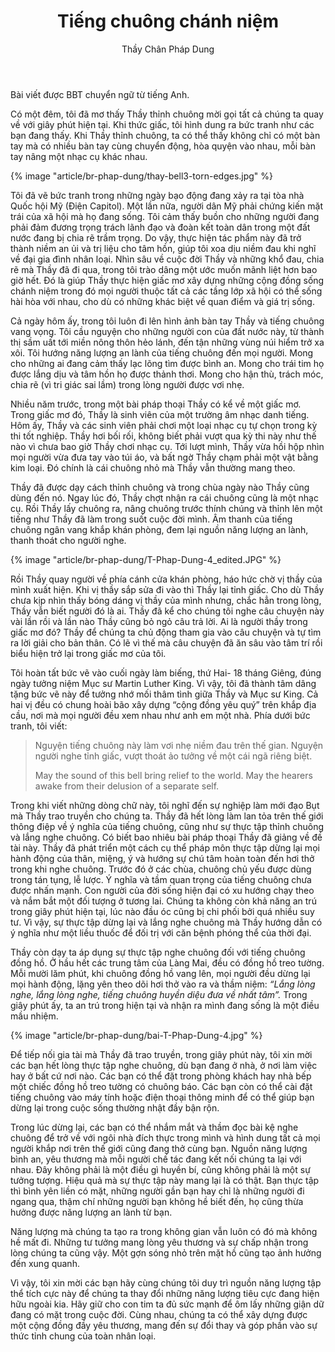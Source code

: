 ﻿---
title: Tiếng chuông chánh niệm
author: Thầy Chân Pháp Dung
---

<p class="editors-note">Bài viết được BBT chuyển ngữ từ tiếng Anh.</p>

Có một đêm, tôi đã mơ thấy Thầy thỉnh chuông mời gọi tất cả chúng ta quay về với giây phút hiện tại. Khi thức giấc, tôi hình dung ra bức tranh như các bạn đang thấy. Khi Thầy thỉnh chuông, ta có thể thấy không chỉ có một bàn tay mà có nhiều bàn tay cùng chuyển động, hòa quyện vào nhau, mỗi bàn tay nâng một nhạc cụ khác nhau.

{% image "article/br-phap-dung/thay-bell3-torn-edges.jpg" %}

Tôi đã vẽ bức tranh trong những ngày bạo động đang xảy ra tại tòa nhà Quốc hội Mỹ (Điện Capitol). Một lần nữa, người dân Mỹ phải chứng kiến mặt trái của xã hội mà họ đang sống. Tôi cảm thấy buồn cho những người đang phải đảm đương trọng trách lãnh đạo và đoàn kết toàn dân trong một đất nước đang bị chia rẽ trầm trọng. Do vậy, thực hiện tác phẩm này đã trở thành niềm an ủi và trị liệu cho tâm hồn, giúp tôi xoa dịu niềm đau khi nghĩ về đại gia đình nhân loại. Nhìn sâu về cuộc đời Thầy và những khổ đau, chia rẽ mà Thầy đã đi qua, trong tôi trào dâng một ước muốn mãnh liệt hơn bao giờ hết. Đó là giúp Thầy thực hiện giấc mơ xây dựng những cộng đồng sống chánh niệm trong đó mọi người thuộc tất cả các tầng lớp xã hội có thể sống hài hòa với nhau, cho dù có những khác biệt về quan điểm và giá trị sống. 

Cả ngày hôm ấy, trong tôi luôn đi lên hình ảnh bàn tay Thầy và tiếng chuông vang vọng. Tôi cầu nguyện cho những người con của đất nước này, từ thành thị sầm uất tới miền nông thôn hẻo lánh, đến tận những vùng núi hiểm trở xa xôi. Tôi hướng năng lượng an lành của tiếng chuông đến mọi người. Mong cho những ai đang cảm thấy lạc lõng tìm được bình an. Mong cho trái tim họ được lắng dịu và tâm hồn họ được thảnh thơi. Mong cho hận thù, trách móc, chia rẽ (vì tri giác sai lầm) trong lòng người được vơi nhẹ. 

Nhiều năm trước, trong một bài pháp thoại Thầy có kể về một giấc mơ. Trong giấc mơ đó, Thầy là sinh viên của một trường âm nhạc danh tiếng. Hôm ấy, Thầy và các sinh viên phải chơi một loại nhạc cụ tự chọn trong kỳ thi tốt nghiệp. Thầy hơi bối rối, không biết phải vượt qua kỳ thi này như thế nào vì chưa bao giờ Thầy chơi nhạc cụ. Tới lượt mình, Thầy vừa hồi hộp nhìn mọi người vừa đưa tay vào túi áo, và bất ngờ Thầy chạm phải một vật bằng kim loại. Đó chính là cái chuông nhỏ mà Thầy vẫn thường mang theo.

Thầy đã được dạy cách thỉnh chuông và trong chùa ngày nào Thầy cũng dùng đến nó. Ngay lúc đó, Thầy chợt nhận ra cái chuông cũng là một nhạc cụ. Rồi Thầy lấy chuông ra, nâng chuông trước thính chúng và thỉnh lên một tiếng như Thầy đã làm trong suốt cuộc đời mình. Âm thanh của tiếng chuông ngân vang khắp khán phòng, đem lại nguồn năng lượng an lành, thanh thoát cho người nghe. 

{% image "article/br-phap-dung/T-Phap-Dung-4_edited.JPG" %}

Rồi Thầy quay người về phía cánh cửa khán phòng, háo hức chờ vị thầy của mình xuất hiện. Khi vị thầy sắp sửa đi vào thì Thầy lại tỉnh giấc. Cho dù Thầy chưa kịp nhìn thấy bóng dáng vị thầy của mình nhưng, chắc hẳn trong lòng, Thầy vẫn biết người đó là ai. Thầy đã kể cho chúng tôi nghe câu chuyện này vài lần rồi và lần nào Thầy cũng bỏ ngỏ câu trả lời. Ai là người thầy trong giấc mơ đó? Thầy để chúng ta chủ động tham gia vào câu chuyện và tự tìm ra lời giải cho bản thân. Có lẽ vì thế mà câu chuyện đã ăn sâu vào tâm trí rồi biểu hiện trở lại trong giấc mơ của tôi. 

Tôi hoàn tất bức vẽ vào cuối ngày làm biếng, thứ Hai- 18 tháng Giêng, đúng ngày tưởng niệm Mục sư Martin Luther King. Vì vậy, tôi đã thành tâm dâng tặng bức vẽ này để tưởng nhớ mối thâm tình giữa Thầy và Mục sư King. Cả hai vị đều có chung hoài bão xây dựng “cộng đồng yêu quý” trên khắp địa cầu, nơi mà mọi người đều xem nhau như anh em một nhà. Phía dưới bức tranh, tôi viết:

> Nguyện tiếng chuông này làm vơi nhẹ niềm đau trên thế gian. Nguyện người nghe tỉnh giấc, vượt thoát ảo tưởng về một cái ngã riêng biệt.
> 
> May the sound of this bell bring relief to the world. May the hearers awake from their delusion of a separate self. 

Trong khi viết những dòng chữ này, tôi nghĩ đến sự nghiệp làm mới đạo Bụt mà Thầy trao truyền cho chúng ta. Thầy đã hết lòng làm lan tỏa trên thế giới thông điệp về ý nghĩa của tiếng chuông, cũng như sự thực tập thỉnh chuông và lắng nghe chuông. Có biết bao nhiêu bài pháp thoại Thầy đã giảng về đề tài này. Thầy đã phát triển một cách cụ thể pháp môn thực tập dừng lại mọi hành động của thân, miệng, ý và hướng sự chú tâm hoàn toàn đến hơi thở trong khi nghe chuông. Trước đó ở các chùa, chuông chủ yếu được dùng trong tán tụng, lễ lược. Ý nghĩa và tầm quan trọng của tiếng chuông chưa được nhấn mạnh. Con người của đời sống hiện đại có xu hướng chạy theo và nắm bắt một đối tượng ở tương lai. Chúng ta không còn khả năng an trú trong giây phút hiện tại, lúc nào đầu óc cũng bị chi phối bởi quá nhiều suy tư. Vì vậy, sự thực tập dừng lại và lắng nghe chuông mà Thầy hướng dẫn có ý nghĩa như một liều thuốc để đối trị với căn bệnh phóng thể của thời đại.

Thầy còn dạy ta áp dụng sự thực tập nghe chuông đối với tiếng chuông đồng hồ. Ở hầu hết các trung tâm của Làng Mai, đều có đồng hồ treo tường. Mỗi mười lăm phút, khi chuông đồng hồ vang lên, mọi người đều dừng lại mọi hành động, lặng yên theo dõi hơi thở vào ra và thầm niệm: *“Lắng lòng nghe, lắng lòng nghe, tiếng chuông huyền diệu đưa về nhất tâm”.* Trong giây phút ấy, ta an trú trong hiện tại và nhận ra mình đang sống là một điều mầu nhiệm.

{% image "article/br-phap-dung/bai-T-Phap-Dung-4.jpg" %}

Để tiếp nối gia tài mà Thầy đã trao truyền, trong giây phút này, tôi xin mời các bạn hết lòng thực tập nghe chuông, dù bạn đang ở nhà, ở nơi làm việc hay ở bất cứ nơi nào. Các bạn có thể đặt trong phòng khách hay nhà bếp một chiếc đồng hồ treo tường có chuông báo. Các bạn còn có thể cài đặt tiếng chuông vào máy tính hoặc điện thoại thông minh để có thể giúp bạn dừng lại trong cuộc sống thường nhật đầy bận rộn.

Trong lúc dừng lại, các bạn có thể nhắm mắt và thầm đọc bài kệ nghe chuông để trở về với ngôi nhà đích thực trong mình và hình dung tất cả mọi người khắp nơi trên thế giới cũng đang thở cùng bạn. Nguồn năng lượng bình an, yêu thương mà mỗi người chế tác đang kết nối chúng ta lại với nhau. Đây không phải là một điều gì huyền bí, cũng không phải là một sự tưởng tượng. Hiệu quả mà sự thực tập này mang lại là có thật. Bạn thực tập thì bình yên liền có mặt, những người gần bạn hay chỉ là những người đi ngang qua, thậm chí những người bạn không hề biết đến, họ cũng thừa hưởng được năng lượng an lành từ bạn. 

Năng lượng mà chúng ta tạo ra trong không gian vẫn luôn có đó mà không hề mất đi. Những tư tưởng mang lòng yêu thương và sự chấp nhận trong lòng chúng ta cũng vậy. Một gợn sóng nhỏ trên mặt hồ cũng tạo ảnh hưởng đến xung quanh.

Vì vậy, tôi xin mời các bạn hãy cùng chúng tôi duy trì nguồn năng lượng tập thể tích cực này để chúng ta thay đổi những năng lượng tiêu cực đang hiện hữu ngoài kia. Hãy giữ cho con tim ta đủ sức mạnh để ôm lấy những giận dữ đang có mặt trong cuộc đời. Cùng nhau, chúng ta có thể xây dựng được một cộng đồng đầy yêu thương, mang đến sự đổi thay và góp phần vào sự thức tỉnh chung của toàn nhân loại.
